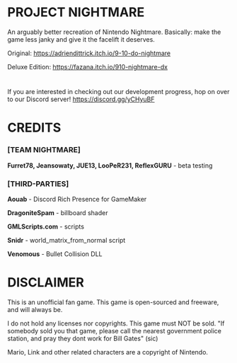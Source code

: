 # PROJECT NIGHTMARE
An arguably better recreation of Nintendo Nightmare.
Basically: make the game less janky and give it the facelift it deserves.

Original: https://adriendittrick.itch.io/9-10-do-nightmare

Deluxe Edition: https://fazana.itch.io/910-nightmare-dx
# 
If you are interested in checking out our development progress, hop on over to our Discord server! https://discord.gg/yCHyuBF

# CREDITS
### [TEAM NIGHTMARE]

**Furret78, Jeansowaty, JUE13, LooPeR231, ReflexGURU** - beta testing

### [THIRD-PARTIES]

**Aouab** - Discord Rich Presence for GameMaker

**DragoniteSpam** - billboard shader

**GMLScripts.com** - scripts

**Snidr** - world_matrix_from_normal script

**Venomous** - Bullet Collision DLL


# DISCLAIMER
This is an unofficial fan game.
This game is open-sourced and freeware, and will always be.

I do not hold any licenses nor copyrights. This game must NOT be sold.
"If somebody sold you that game, please call the nearest government police station, and pray they dont work for Bill Gates" (sic)

Mario, Link and other related characters are a copyright of Nintendo.
